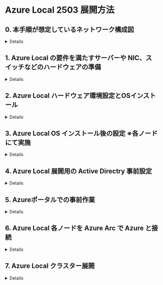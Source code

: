 # Azure Local 2503 展開方法

## 0. 本手順が想定しているネットワーク構成図
<details>

![image](https://github.com/osamut/AzureStackHCI_23H2/assets/1791583/8c009dd9-d86e-4931-bcb7-a60e1534df88)

> [!NOTE]
>- あくまでもテスト用ですが、各手順のスクリーンショットによる解説はこちらにあります！
>- https://github.com/osamut/AzureLocal_2503_Deploy/blob/main/AzureLocal_%E5%B1%95%E9%96%8B-%E7%89%A9%E7%90%86.pdf

</details>

## 1. Azure Local の要件を満たすサーバーや NIC、スイッチなどのハードウェアの準備
<details>

- 要件を確実に満たすため、専門家に相談しつつ、Azure Local カタログからハードウェアを選択する
  -  https://azurelocalsolutions.azure.microsoft.com/#/catalog
  - サーバーのスペックはサイジングツールで概要を把握し、ベンダーと細かな要件を詰めながら調整する
  -　 https://azurelocalsolutions.azure.microsoft.com/#/sizer
  - その他の要件も確認し、準備に利用する
  - [物理ネットワーク要件](https://learn.microsoft.com/ja-jp/azure/azure-local/concepts/physical-network-requirements?view=azloc-2503&tabs=overview%2C23H2reqs)
  - [ホストネットワーク要件](https://learn.microsoft.com/ja-jp/azure/azure-local/concepts/host-network-requirements?view=azloc-2503)
  - [ファイアウォール要件](https://learn.microsoft.com/ja-jp/azure/azure-local/concepts/firewall-requirements?view=azloc-2503)
- 導入するハードウェアの Azure Local セキュリティ対応状況の確認
  - Azure Local 展開時に[各種セキュリティ設定](https://learn.microsoft.com/ja-jp/azure/azure-local/concepts/security-features?view=azloc-2503)の有効・無効を聞かれるため事前に確認
  - 導入するハードウェアがすべて対応していることが望ましい　 ※特にTPM の有無
- (オプション) 環境チェッカーツールを利用した環境の事前評価
  - [展開中にも行われるため必須ではないが、作業を開始する前に事前チェックも可能](https://learn.microsoft.com/ja-jp/azure/azure-local/manage/use-environment-checker?view=azloc-2503&tabs=connectivity)
</details>

## 2. Azure Local ハードウェア環境設定とOSインストール
<details>
	
- Azure Local ハードウェアセットアップと ToR スイッチ設定
	- 環境に合わせて VLAN なども設定しておく
	- 今回の構成はこのような状態
- Azure ポータルにアクセスし、検索ボックスに [Azure Local] と入力、[Azure Local 管理画面] を表示する
- Azure ポータルの Azure Local 管理画面から Azure Local OS の英語版の ISO イメージをダウンロード　～英語版のみの提供になりました～
- IDRAC/ILO など物理サーバー管理ツールのコンソールにて各ノードにアクセスし、Azure Local OS ISO をマウント
- OS のインストール画面は Windows Server とほぼ同じなので迷うことはないはず
- 物理サーバー管理ツールにて ISO イメージをアンマウントすること
	- マウントしたままだと Azure Local 展開中の BitLocker 暗号化の画面で進まなくなることがわかっている
</details>
    
## 3. Azure Local OS インストール後の設定 ※各ノードにて実施
<details>
	
### 1: OSインストール後にパスワード設定画面が出てくるので、12文字以上の複雑なパスワードを入力 ※Sconfig の画面へ遷移
### 2: SConfig での設定
- 8の [Network settings] にて管理用の NIC に IP アドレスを設定
	- DHCP から IP をもらっている複数の NIC がある場合、番号の小さい IP アドレスを管理用にするとよさそう
	- [静的IPアドレス] [サブネットマスク] [デフォルトゲートウェイ] の設定後、[DNS サーバー] を追加設定
- 7 の [Remote desktop] にてリモートデスクトップを Enabled に変更
	- リモートデスクトップだとコピー＆ペーストが容易で、作業の生産性が上がるため
	- Azure Local 展開後は自動で Disable にしてくれる
- 9 の [Date and time] にて [Internet Time] タブを開き NTP サーバーと同期できていることを確認 ※ここ大事！！！！
	- デフォルトは time.windows.com だが変更も可能
 	- 通信できない場合は社内のタイムサーバーと同期する必要あり　--環境内に設置したNTPサーバーと同期させる場合は、ソースとなるNTPサーバーの時刻が正しいことを確認
 	- 特に仮想マシンをNTPサーバーにする場合は、物理ホスト側の時刻を正確な時刻に合わせておく必要あり  
	- Azure Local OSはデフォルトのタイムゾーンが Pacific Timeになっているので時刻のズレに気づかない可能性あり　－－JSTに変更するなどして確実に確認すること
- 2 の [Computer name] にてコンピュータ名を変更し、再起動

### 3: NIC の名前設定や DHCP 無効化などを行う
- リモートデスクトップ mstsc.exe にて各ノードにリモートアクセス
	- 管理者名は コンピュータ名￥administrator 　パスワードはインストール後に設定したものを利用
-  現時点での NIC の状態を確認
```
Get-NetIPAddress -AddressFamily IPv4 | select InterfaceAlias,IPAddress,PrefixOrigin
```
```
--結果例--
InterfaceAlias　　　　　　　 　IPAddress　　　　PrefixOrigin
 --------------　　　　 　　　　---------　　　　　------------
Port1			      10.29.146.4　　 　　Dhcp　　　　　・・・管理＋VM 通信用に利用するセカンダリNIC
Port2　　　　　　　　　　　　 　10.29.146.13　　　  Manual　　　　・・・手動で IP 設定した管理用 NIC　管理＋VM 通信用に利用
Port3　　　　　　	　　　169.254.222.78　　  WellKnown　　 ・・・Software Defined Storage 用の RDMA NIC１
Port4		　　　　　　　 169.254.123.122　　 WellKnown　　 ・・・Software Defined Storage 用の RDMA NIC２
Ethernet　　　　　　　　　　　　169.254.1.2　　　　 Dhcp　　　　　・・・サーバーの USB とホストをつなぐために利用
Loopback Pseudo-Interface 1　  127.0.0.1　　　　　 WellKnown     ・・・今回は気にしなくてよい        
--------
```
		
- Azure Local の Network ATC (インテントベースのネットワーク管理)で利用するため、環境に合わせて NIC 名を変更
	- 本記事では NIC 名が Port1,Port2,Port3,Port4 になっていることが前提で書いてある
 	- 既存環境の NIC 名を使って正しく設定する必要あり
- 最初に手動で IP アドレス設定をした管理用 NIC の名前を MGMT_VM1 に変更
```
Rename-NetAdapter -Name "Port1" -NewName "MGMT_VM1"
```
 - それ以外の 3 つの NIC の名前変更
```
Rename-NetAdapter -Name "Port2" -NewName "MGMT_VM2"
Rename-NetAdapter -Name "Port3" -NewName "Storage1"
Rename-NetAdapter -Name "Port4" -NewName "Storage2"
```
- NIC の DHCP を無効化
```
Get-NetAdapter -Name "MGMT_VM1" | Set-NetIPInterface -Dhcp Disabled
Get-NetAdapter -Name "MGMT_VM2" | Set-NetIPInterface -Dhcp Disabled
Get-NetAdapter -Name "Storage1" | Set-NetIPInterface -Dhcp Disabled
Get-NetAdapter -Name "Storage2" | Set-NetIPInterface -Dhcp Disabled
```

- NIC ドライバーをインストール
	- サーバーベンダーのサイトからダウンロードした最新のサポートされた NIC ドライバーをインストール
	- 管理用マシンなどでダウンロードしたドライバーを含むフォルダーを共有しておき、Azure Local ノードから「net use v: \\コンピュータ名\共有名」などで接続、ドライバーのインストールを行う
	- ドライバーのセットアップ exe を起動すると Azure Local OS 上でも GUI が表示され、インストールが可能だった
    - インストール終了後、「net use v: /delete」などでマウントを解除しておく
- 各ノードで以下のコマンドを実行し、NIC に OS 標準のドライバー(Inbox Driver ＝ DriverProvider に Microsoft)が残っていないことを確認する
```
Get-NetAdapter -Name * | Select *Driver*
```

__※ Ethernet = Ethernet Remote NDIS Compatible Device という Inbox Driver NIC が存在する可能性あり　・・・対処は不要になった__

- VLAN 構成と NIC の関係を確認しておく
	- Software Defined Storage 用の RDMA NIC には VLAN 設定が必須
	- Azure Local 展開時に VLAN を強制適用するため、VLAN 0 は不可
	- よって、ストレージ用 NIC がスイッチ経由でつながっている場合はスイッチ側の VLAN 設定も行い、どの NIC と結線されているかを理解しておく
	- 今回の環境は Storage1 は VLAN 147、Storage2 は VLAN 148 に接続されている
	- クラスター作成後の NIC の VLAN 設定確認は Get-NetAdapter -Name * | fl にて可能

</details>

## 4. Azure Local 展開用の Active Directry 事前設定
<details>
	
**※ Active Directry に管理者としてアクセスできるマシンであればどこからでも実施可能**
https://learn.microsoft.com/ja-jp/azure/azure-local/deploy/deployment-prep-active-directory?view=azloc-2503

- Active Directory に作成する OU 名と新規追加する展開用のユーザー名、パスワードを決める
	- 既存 OU 名の指定、既存ユーザー名の入力も可能だが、以下のように Azure Local に最適化されることになる
	- OU にはホストやクラスターオブジェクトが追加され、サーバーボリュームが暗号化されている場合、OU を削除すると BitLocker 回復キーも削除されるため、専用の OU が望ましい
	- 処理中に入力する展開用のユーザー ID も、HCI 展開用の権限設定が自動的に行われるため専用 ユーザー ID のほうが望ましい
	- 展開用ユーザーのパスワードは12 文字以上で、小文字、大文字、数字、特殊文字を含む必要あり
- ツールのインストール
```
Install-Module AsHciADArtifactsPreCreationTool -Repository PSGallery -Force
```
-  作成する OU 名を OU=xx,DC=xxx,DC=xxx という形式で $NewOU に代入
```
$NewOU = "OU=xx,DC=xxx,DC=xxx"
```
- Active Directory に新規 OU と展開用のユーザーID を作成
- __以下のコマンドを実行すると、ユーザー名とパスワードを入力する画面がポップアップしてくるので、事前に決めた情報を入力__
```
New-HciAdObjectsPreCreation -AzureStackLCMUserCredential (Get-Credential) -AsHciOUName $NewOU
```
-  [Active Directory ユーザーとコンピュータ] ツールにて 新しい OU と展開用のユーザーができていることを確認
</details>
	
## 5. Azureポータルでの事前作業
<details>
	
- Azure ポータル(https://portal.azure.com) にログオン
- Azure Local に関連するオブジェクトを登録するリソースグループを新規作成
	- (リソースグループに対して各オブジェクトが作成される)
	- リソースグループに対して、Azure 側で作業をするアカウントに以下の管理権限を付与
 		- Azure Connected Machine Onboarding
   		- Azure Connected Machine Resource Administrator
	- サブスクリプションに以下のリソースプロバイダーが登録されていることを確認し、登録されていなければ登録する		
		- Microsoft.HybridCompute
		- Microsoft.GuestConfiguration
		- Microsoft.HybridConnectivity
		- Microsoft.AzureStackHCI
		- Microsoft.Kubernetes
		- Microsoft.KubernetesConfiguration
		- Microsoft.ExtendedLocation
		- Microsoft.ResourceConnector
		- HybridContainerService
		- Microsoft.Attestation
</details>

## 6. Azure Local 各ノードを Azure Arc で Azure と接続
<details>
	
### 各 Azure Local ノードを Azure Arc に登録するための手順

#### 1. Azure Local ノードと直接接続可能なマシンに接続
#### 2. ノードの管理権限を持つ管理者ユーザーでログオン
#### 3. Configurator application をダウンロードし、起動
- https://aka.ms/ConfiguratorAppForHCI
#### 4. Configurator application にて１つ目のノードの Azure Arc 接続作業
- 4-4-1: マシン名： ノード１の IP アドレスを入力
- 4-4-2: サインイン： administrator
- 4-4-3: パスワードの入力： Azure Local OS インストール後に設定したパスワードを入力
- 4-4-4: Azure Arc エージェントのセットアップ：
	- [開始]-[次へ]
	- 鉛筆マークをクリックし、[MGMT_VM1]を選択して[次へ]
	- 利用するAzure の[サブスクリプションID][リソースグループ][リージョン][テナントID]を入力し[次へ]
	- [完了] 
	- 画面の表示が切り替わり、6つのステップを表示。しばらくすると 6 番目の Arc 構成で認証が促される
	- デバイスコードをコピーし、https://microsoft.com/devicelogin にアクセスしてコードを貼り付け、
	　 Azure Local 展開の権限を持つ Entra ID ユーザーで認証を完了
- 4-4-5: Arc 構成が成功したのち、Azure Portal にて Azure Local マシンが Azure Arc マシンとして登録されているかを確認
#### 5. Configurator application にて2つ目、3つ目のノードの Azure Arc 接続作業
- 4-4-1～4-4-5 と同じ操作を全てのノードに対して実施

</details>

## 7. Azure Local クラスター展開
<details>
	
### 事前設定
- サブスクリプションに対し、Azure 側の作業をするアカウントに以下の管理権限を付与
	- Azure Stack HCI Administrator
  	- Reader
 - リソースグループに対し、Azure 側の作業をするアカウントに以下の管理権限を付与
 	- Key Vault Data Access Administrator
  	- Key Vault Secrets Officer　　　      (日本語ポータル作業時は ”キーコンテナーシークレット責任者” を探す)
   	- Key Vault Contributor
   	- Storage Account Contributor
### クラスター構築作業
-  Azure ポータルの [Azure Arc] - [Azure Local] 管理画面にて、[すべてのシステム (プレビュ―)] を選択
	-  プレビューではない画面にしたい場合は、画面内の [以前のエクスペリエンスに切り替える] をクリックすると GA 済みの画面が表示される
#### 1. [+作成] メニューから [Azure Local インスタンス] を選択
#### 2. 基本タブ
- 2-1: 展開に利用する [サブスクリプション] と [リソースグループ] を選択
	- リソースグループが違うと画面一番下に Arc に登録したサーバー一覧が表示されないので注意
- 2-2: [インスタンス名] には作成するクラスターの名前を入力
- 2-3: [リージョン]はサポートしているリージョンを入力　※ Japan East で OK
- 2-4: [＋マシンの追加] をクリックし、Azure Arc に接続した Azure Local マシン2台を追加
	- 「Arc 拡張機能がありません」と表示されているので、[拡張機能のインストール] をクリック　※ 15分ほどかかる
	-  Azure Portal の Azure Arc 管理画面にて、マシンの一覧にある Azure Local ノードを選択
	- [設定]の下の[拡張機能]をクリックし、4つの拡張モジュールの作成が完了するのを待つ (MDE.Windows は除く)
- 2-5: すべてのノードが準備完了になったら[選択したマシンの確認]をクリック
- 2-6: キーコンテナ―名では [新しいキーコンテナーの作成] をクリックし、右に出てくる画面で [作成] をクリック
	- 繰り返し同じ作業をした場合は既存の Key Vault を削除するか、Key Vault name を変更する事で対応
	- Key Vault は削除しても削除済みリストに残るので、削除済みリストからさらに削除する必要がある
- 2-7: 作業が完了したら [次へ: 構成] をクリック
#### 3. 構成タブ
 - [新しい構成] が選択されていることを確認し [次へ: ネットワーク] をクリック
 	- テンプレートが用意できている場合はテンプレートを利用可能
#### 4.  ネットワークタブ
- ※ ここは実際の環境に合わせて設定をする必要がある
- ※ 以下は NIC4 枚の環境にて、管理＆VM 用ネットワークに MGMT_VM1 と MGMT_VM2 を、ストレージ用に Storage1 と Storage2 を利用する想定
- 4-1: [ストレージのネットワークスイッチ] を選択
- 4-2: [管理とコンピューティングのトラフィックをグループ化する] を選択
- 4-3: インテント名「コンピューティング_管理」に対して [MGMT_VM1] を選択
- 4-4: [+ このトラフィック用の別のアダプターを選択してください] をクリックして [MGMT_VM2] を追加
- 4-5: [ネットワーク設定のカスタマイズ] をクリックして「RDMA プロトコル」を Disabled に変更
- 4-6: インテント名「ストレージ」に対して [Storage1] を選択
- 4-7: 必須項目となっている VLAN ID には[環境に合わせたVLAN ID] を入力
   	- ノード間の通信で利用するためのもの
   	- スイッチレスやスイッチ側ですべての VLAN ID の通信を許可していればデフォルトのままでOK
   	- スイッチ側で設定がされていればその VLAN ID を間違わずに入力すること
- 4-8: [+ このトラフィック用の別のアダプターを選択してください] をクリックして [Storage2] 追加
- 4-9: [環境に合わせた VLAN ID] を入力
- 4-10: [ネットワーク設定のカスタマイズ] をクリックして「RDMA プロトコル」を環境に合わせる　(RoCEv2/iWarp など)
- 4-11: ノードとインスタンスの IP 割り当てが [手動] になっていることを確認　- DHCP 環境があれば自動でもよい
- 4-12: Azure Local が利用する最低 6 つの IP アドレス範囲を用意し、[開始 IP] ~ [終了 IP] 枠に入力
- 4-13: [サブネットマスク　例 255.255.255.0] を入力
- 4-14: [デフォルトゲートウェイの IP アドレス] を入力
- 4-15: [DNS サーバーの IP アドレス] を入力
- 4-16: [サブネットの検証] をクリック
- 4-17: [次へ: 管理] をクリック
#### 5. 管理タブ
- 5-1: Azure から Azure Local クラスターに指示を出す際に利用するロケーション名として [任意のカスタムの場所の名前] を入力
   	- 良く使うので、プロジェクト名や場所、フロアなどを使って、わかりやすい名前を付けておくこと
	- 思い浮かばない時はクラスター名に-cl とつけておくとわかりやすいかも
- 5-2: Azure ストレージアカウント名では、Cloud witness 用に [新規作成]をクリック、さらに右に出てきた内容を確認
	- [作成] をクリックし、Azure ストレージアカウントを作成
- 5-3: ドメイン [例 contoso.com] を入力
- 5-4: OU  [例 OU=test,DC=contoso,DC=com] を入力　　　※4 の Active Directory の準備の際に設定した OU
- 5-5: デプロイアカウントユーザー名を入力　　※ Active Directory の準備の際に指定した Deployment 用のユーザー名
- 5-6: デプロイアカウントユーザーのパスワードを間違えないように入力　※ Deployment 用ユーザーのパスワード
- 5-7: Azure Local マシンのローカル管理者のユーザー名 [administrator] を入力　　※特別な設定をしていなければ administrator で OK
- 5-8: Azure Local マシンのローカル管理者パスワードを間違えないように入力　　※ Azure Local OS インストール後に設定したパスワードを入力
- 5-9: [次へ: セキュリティ] をクリック
#### 6. セキュリティタブ
- [推奨セキュリティ設定] が選択されていることを確認し [次へ: 詳細設定] をクリック
 	- 推奨設定の機能を変更したい場合は [カスタマイズされたセキュリティ設定] をクリックして有効にしたい項目のみを選択
#### 7. 詳細設定タブ
- [ワークロード ボリュームと必要なインフラストラクチャ ボリュームを作成する] が選択されていることを確認し[次へ: タグ] をクリック
	- 既定では、Software Defined Storage プールに ClusterPerformanceHistory/Infrastructure_1 ボリュームと、Azure Local 各ノードを Owner とする論理ボリュームを自動作成してくれる
	- 各ボリュームは既定でシンプロビジョニングされるので、ストレージ容量の効率的な利用はできるものの、ストレージボリュームがいっぱいにならないよう実データ容量のコントロールは必要
	- 固定長ボリュームの作成が必須の場合など、既定と違う構成が必要な場合は[必要なインフラストラクチャ ボリュームのみを作成する]を選択肢、ボリュームを別途作成すること
#### 8. Azure 上のオブジェクトを管理しやすくする任意のタグをつけ、[次へ: 検証] をクリック
- 検証タブが開き、リソース作成ステップ 7 項目が自動実行される
#### 9. 検証タブ
- 9-1: リソース作成用検証ステップの全てが成功になることを確認
- 9-2: [検証を開始] をクリック
- 9-3: 更に 12 個のチェックが行われ、検証が完了したら [次へ: 確認および作成] をクリック
#### 10. 確認および作成タブ
- [作成] をクリックすると Azure Local クラスターの展開が開始される
   - 画面がリソースグループのデプロイ管理画面に遷移するのでしばらくそのままに
   - 画面の表示が変わらなければ、デプロイ管理画面で [更新] をクリックすることで最新の状況を確認できる
   - 手元の 2 ノードで 2 時間半程度かかった


</details>


<!--
__[Azure Local 23H2 展開後の作業はこちら](/toCreateVMs.md)__
-->
